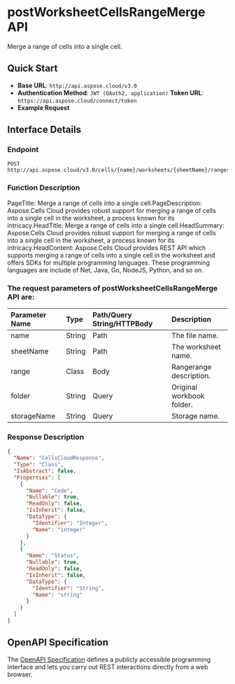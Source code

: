 # **postWorksheetCellsRangeMerge API**

Merge a range of cells into a single cell. 

## **Quick Start**

- **Base URL**: `http://api.aspose.cloud/v3.0`
- **Authentication Method**: `JWT (OAuth2, application)`  **Token URL**: `https://api.aspose.cloud/connect/token`
- **Example Request** 
<script src="https://gist.github.com/aspose-cells-cloud-gists/8a5b324fdf3e574dbd747c1a1e24b05d.js?file=Example30_PostWorksheetCellsRangeMerge.cs"></script>

## **Interface Details**

### **Endpoint** 

```
POST http://api.aspose.cloud/v3.0/cells/{name}/worksheets/{sheetName}/ranges/merge
```

### **Function Description**
PageTitle: Merge a range of cells into a single cell.PageDescription: Aspose.Cells Cloud provides robust support for merging a range of cells into a single cell in the worksheet, a process known for its intricacy.HeadTitle: Merge a range of cells into a single cell.HeadSummary: Aspose.Cells Cloud provides robust support for merging a range of cells into a single cell in the worksheet, a process known for its intricacy.HeadContent: Aspose.Cells Cloud provides REST API which supports merging a range of cells into a single cell in the worksheet and offers SDKs for multiple programming languages. These programming languages are include of Net, Java, Go, NodeJS, Python, and so on.

### The request parameters of **postWorksheetCellsRangeMerge** API are: 

| Parameter Name | Type | Path/Query String/HTTPBody | Description | 
| :- | :- | :- |:- | 
|name|String|Path|The file name.|
|sheetName|String|Path|The worksheet name.|
|range|Class|Body|Rangerange description.|
|folder|String|Query|Original workbook folder.|
|storageName|String|Query|Storage name.|


### **Response Description**
```json
{
  "Name": "CellsCloudResponse",
  "Type": "Class",
  "IsAbstract": false,
  "Properties": [
    {
      "Name": "Code",
      "Nullable": true,
      "ReadOnly": false,
      "IsInherit": false,
      "DataType": {
        "Identifier": "Integer",
        "Name": "integer"
      }
    },
    {
      "Name": "Status",
      "Nullable": true,
      "ReadOnly": false,
      "IsInherit": false,
      "DataType": {
        "Identifier": "String",
        "Name": "string"
      }
    }
  ]
}
```

## OpenAPI Specification

The [OpenAPI Specification](https://reference.aspose.cloud/cells/#/RangesController/PostWorksheetCellsRangeMerge) defines a publicly accessible programming interface and lets you carry out REST interactions directly from a web browser.

